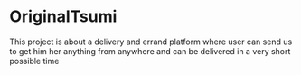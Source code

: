 # OriginalTsumi
This project is about a delivery and errand platform
where user can send us  to get him her anything 
from anywhere
and can be delivered in a very short possible time
